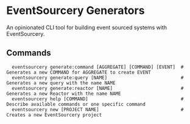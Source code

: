 # EventSourcery Generators

An opinionated CLI tool for building event sourced systems with EventSourcery.

## Commands
```
  eventsourcery generate:command [AGGREGATE] [COMMAND] [EVENT]  # Generates a new COMMAND for AGGREGATE to create EVENT
  eventsourcery generate:query [NAME]                           # Generates a new query with the name NAME
  eventsourcery generate:reactor [NAME]                         # Generates a new Reactor with the name NAME
  eventsourcery help [COMMAND]                                  # Describe available commands or one specific command
  eventsourcery new [PROJECT NAME]                              # Creates a new EventSourcery project
```
